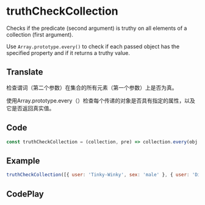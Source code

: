 # truthCheckCollection

Checks if the predicate (second argument) is truthy on all elements of a collection (first argument).

Use `Array.prototype.every()` to check if each passed object has the specified property and if it returns a truthy value.

## Translate

检查谓词（第二个参数）在集合的所有元素（第一个参数）上是否为真。

使用Array.prototype.every（）检查每个传递的对象是否具有指定的属性，以及它是否返回真实值。

## Code

```js
const truthCheckCollection = (collection, pre) => collection.every(obj => obj[pre]);
```

## Example

```js
truthCheckCollection([{ user: 'Tinky-Winky', sex: 'male' }, { user: 'Dipsy', sex: 'male' }], 'sex'); // true
```

## CodePlay

<template>
  <code-play codeplay-id="" />
</template>

